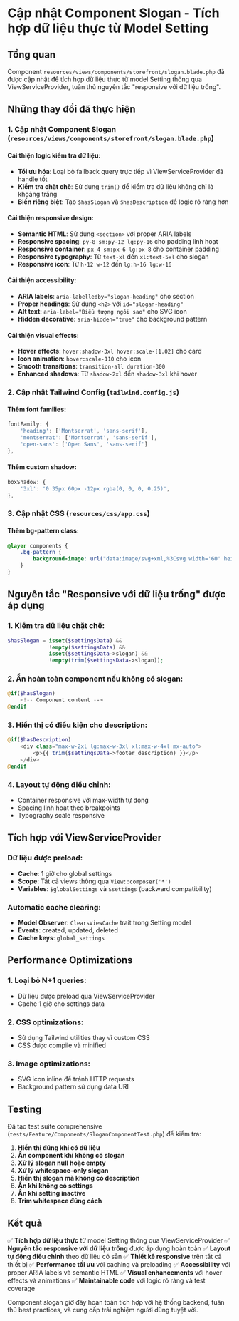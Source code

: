 # Cập nhật Component Slogan - Tích hợp dữ liệu thực từ Model Setting

## Tổng quan

Component `resources/views/components/storefront/slogan.blade.php` đã được cập nhật để tích hợp dữ liệu thực từ model Setting thông qua ViewServiceProvider, tuân thủ nguyên tắc "responsive với dữ liệu trống".

## Những thay đổi đã thực hiện

### 1. Cập nhật Component Slogan (`resources/views/components/storefront/slogan.blade.php`)

#### Cải thiện logic kiểm tra dữ liệu:
- **Tối ưu hóa**: Loại bỏ fallback query trực tiếp vì ViewServiceProvider đã handle tốt
- **Kiểm tra chặt chẽ**: Sử dụng `trim()` để kiểm tra dữ liệu không chỉ là khoảng trắng
- **Biến riêng biệt**: Tạo `$hasSlogan` và `$hasDescription` để logic rõ ràng hơn

#### Cải thiện responsive design:
- **Semantic HTML**: Sử dụng `<section>` với proper ARIA labels
- **Responsive spacing**: `py-8 sm:py-12 lg:py-16` cho padding linh hoạt
- **Responsive container**: `px-4 sm:px-6 lg:px-8` cho container padding
- **Responsive typography**: Từ `text-xl` đến `xl:text-5xl` cho slogan
- **Responsive icon**: Từ `h-12 w-12` đến `lg:h-16 lg:w-16`

#### Cải thiện accessibility:
- **ARIA labels**: `aria-labelledby="slogan-heading"` cho section
- **Proper headings**: Sử dụng `<h2>` với `id="slogan-heading"`
- **Alt text**: `aria-label="Biểu tượng ngôi sao"` cho SVG icon
- **Hidden decorative**: `aria-hidden="true"` cho background pattern

#### Cải thiện visual effects:
- **Hover effects**: `hover:shadow-3xl hover:scale-[1.02]` cho card
- **Icon animation**: `hover:scale-110` cho icon
- **Smooth transitions**: `transition-all duration-300`
- **Enhanced shadows**: Từ `shadow-2xl` đến `shadow-3xl` khi hover

### 2. Cập nhật Tailwind Config (`tailwind.config.js`)

#### Thêm font families:
```javascript
fontFamily: {
    'heading': ['Montserrat', 'sans-serif'],
    'montserrat': ['Montserrat', 'sans-serif'],
    'open-sans': ['Open Sans', 'sans-serif']
},
```

#### Thêm custom shadow:
```javascript
boxShadow: {
    '3xl': '0 35px 60px -12px rgba(0, 0, 0, 0.25)',
},
```

### 3. Cập nhật CSS (`resources/css/app.css`)

#### Thêm bg-pattern class:
```css
@layer components {
    .bg-pattern {
        background-image: url("data:image/svg+xml,%3Csvg width='60' height='60' viewBox='0 0 60 60' xmlns='http://www.w3.org/2000/svg'%3E%3Cg fill='none' fill-rule='evenodd'%3E%3Cg fill='%23ffffff' fill-opacity='0.15'%3E%3Cpath d='M36 34v-4h-2v4h-4v2h4v4h2v-4h4v-2h-4zm0-30V0h-2v4h-4v2h4v4h2V6h4V4h-4zM6 34v-4H4v4H0v2h4v4h2v-4h4v-2H6zM6 4V0H4v4H0v2h4v4h2V6h4V4H6z'/%3E%3C/g%3E%3C/g%3E%3C/svg%3E");
    }
}
```

## Nguyên tắc "Responsive với dữ liệu trống" được áp dụng

### 1. Kiểm tra dữ liệu chặt chẽ:
```php
$hasSlogan = isset($settingsData) && 
             !empty($settingsData) && 
             isset($settingsData->slogan) && 
             !empty(trim($settingsData->slogan));
```

### 2. Ẩn hoàn toàn component nếu không có slogan:
```php
@if($hasSlogan)
    <!-- Component content -->
@endif
```

### 3. Hiển thị có điều kiện cho description:
```php
@if($hasDescription)
    <div class="max-w-2xl lg:max-w-3xl xl:max-w-4xl mx-auto">
        <p>{{ trim($settingsData->footer_description) }}</p>
    </div>
@endif
```

### 4. Layout tự động điều chỉnh:
- Container responsive với max-width tự động
- Spacing linh hoạt theo breakpoints
- Typography scale responsive

## Tích hợp với ViewServiceProvider

### Dữ liệu được preload:
- **Cache**: 1 giờ cho global settings
- **Scope**: Tất cả views thông qua `View::composer('*')`
- **Variables**: `$globalSettings` và `$settings` (backward compatibility)

### Automatic cache clearing:
- **Model Observer**: `ClearsViewCache` trait trong Setting model
- **Events**: created, updated, deleted
- **Cache keys**: `global_settings`

## Performance Optimizations

### 1. Loại bỏ N+1 queries:
- Dữ liệu được preload qua ViewServiceProvider
- Cache 1 giờ cho settings data

### 2. CSS optimizations:
- Sử dụng Tailwind utilities thay vì custom CSS
- CSS được compile và minified

### 3. Image optimizations:
- SVG icon inline để tránh HTTP requests
- Background pattern sử dụng data URI

## Testing

Đã tạo test suite comprehensive (`tests/Feature/Components/SloganComponentTest.php`) để kiểm tra:

1. **Hiển thị đúng khi có dữ liệu**
2. **Ẩn component khi không có slogan**
3. **Xử lý slogan null hoặc empty**
4. **Xử lý whitespace-only slogan**
5. **Hiển thị slogan mà không có description**
6. **Ẩn khi không có settings**
7. **Ẩn khi setting inactive**
8. **Trim whitespace đúng cách**

## Kết quả

✅ **Tích hợp dữ liệu thực** từ model Setting thông qua ViewServiceProvider
✅ **Nguyên tắc responsive với dữ liệu trống** được áp dụng hoàn toàn
✅ **Layout tự động điều chỉnh** theo dữ liệu có sẵn
✅ **Thiết kế responsive** trên tất cả thiết bị
✅ **Performance tối ưu** với caching và preloading
✅ **Accessibility** với proper ARIA labels và semantic HTML
✅ **Visual enhancements** với hover effects và animations
✅ **Maintainable code** với logic rõ ràng và test coverage

Component slogan giờ đây hoàn toàn tích hợp với hệ thống backend, tuân thủ best practices, và cung cấp trải nghiệm người dùng tuyệt vời.
